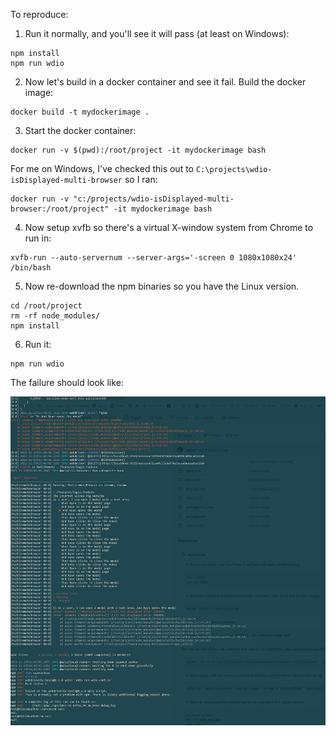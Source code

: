 To reproduce:
1. Run it normally, and you'll see it will pass (at least on Windows):
```shell
npm install
npm run wdio
```

2. Now let's build in a docker container and see it fail. Build the docker image:
```shell
docker build -t mydockerimage .
```

3. Start the docker container:
```shell
docker run -v $(pwd):/root/project -it mydockerimage bash
```

For me on Windows, I've checked this out to `C:\projects\wdio-isDisplayed-multi-browser` so I ran:

```shell
docker run -v "c:/projects/wdio-isDisplayed-multi-browser:/root/project" -it mydockerimage bash
```


4. Now setup xvfb so there's a virtual X-window system from Chrome to run in:
```shell
xvfb-run --auto-servernum --server-args='-screen 0 1080x1080x24' /bin/bash
```

5. Now re-download the npm binaries so you have the Linux version.
```shell
cd /root/project
rm -rf node_modules/
npm install
```

6. Run it:
```shell
npm run wdio
```

The failure should look like:

![Image Of Webdriver.io failing](https://github.com/rsshilli/wdio-isDisplayed-multi-browser/blob/main/imageOfFailure.png?raw=true)


